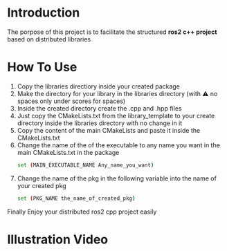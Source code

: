 # Introduction
The porpose of this project is to facilitate the structured **ros2 c++ project** based on distributed libraries
# How To Use
1. Copy the libraries directiory inside your created package
2. Make the directory for your library  in the libraries directory (with ⚠ no spaces only under scores for spaces)
3. Inside the created directory create the .cpp and .hpp files
4. Just copy the CMakeLists.txt from the library_template to your create directory inside the libraries directory with no change in it
5. Copy the content of the main CMakeLists and paste it inside the CMakeLists.txt  
6. Change the name of the of the executable to any name you want in the main CMakeLists.txt in the package
   ```bash
   set (MAIN_EXECUTABLE_NAME Any_name_you_want)
   ```
7. Change the name of the pkg in the following variable into the name of your created pkg
   ```bash
   set (PKG_NAME the_name_of_created_pkg)
   ```
Finally Enjoy your distributed ros2 cpp project easily
# Illustration Video

